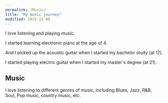 ```yaml
---
permalink: /Music/
title: "My music journey"
modified: 2023-11-09
---
```



I love listening and playing music. 

I started learning electronic piano at the age of 4. 

And I picked up the acoustic guitar when I started my bachelor study (at 17).

I started playing electric guitar when I started my master's degree (at 21).

## Music
I love listening to different genres of music, including Blues, Jazz, R&B, Soul, Pop music, country music, etc. 
